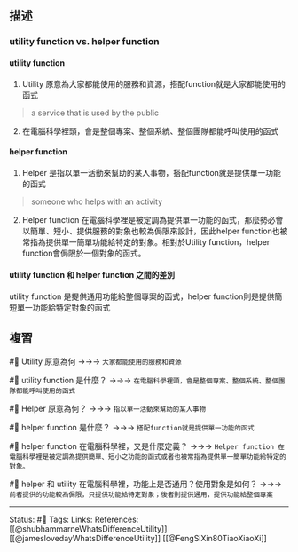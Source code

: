 ## 描述

### utility function vs. helper function

  

#### utility function

1. Utility 原意為大家都能使用的服務和資源，搭配function就是大家都能使用的函式
> a service that is used by the public
2. 在電腦科學裡頭，會是整個專案、整個系統、整個團隊都能呼叫使用的函式

  
#### helper function

1. Helper 是指以單一活動來幫助的某人事物，搭配function就是提供單一功能的函式
> someone who helps with an activity
2. Helper function 在電腦科學裡是被定調為提供單一功能的函式，那麼勢必會以簡單、短小、提供服務的對象也較為侷限來設計，因此helper function也被常指為提供單一簡單功能給特定的對象。相對於Utility function，helper function會侷限於一個對象的函式。


#### utility function 和 helper function 之間的差別

utility function 是提供通用功能給整個專案的函式，helper function則是提供簡短單一功能給特定對象的函式


## 複習
#🧠 Utility 原意為何 ->->-> `大家都能使用的服務和資源`
<!--SR:!2022-09-23,10,250-->

#🧠 utility function 是什麼？ ->->-> `在電腦科學裡頭，會是整個專案、整個系統、整個團隊都能呼叫使用的函式`
<!--SR:!2022-09-19,6,250-->

#🧠 Helper 原意為何？ ->->-> `指以單一活動來幫助的某人事物`
<!--SR:!2022-09-23,10,250-->

#🧠 helper function 是什麼？ ->->-> `搭配function就是提供單一功能的函式`
<!--SR:!2022-09-22,9,250-->


#🧠 helper function 在電腦科學裡，又是什麼定義？ ->->-> `Helper function 在電腦科學裡是被定調為提供簡單、短小之功能的函式或者也被常指為提供單一簡單功能給特定的對象。`
<!--SR:!2022-09-23,10,250-->


#🧠 helper 和 utility 在電腦科學裡，功能上是否通用？使用對象是如何？ ->->-> `前者提供的功能較為侷限，只提供功能給特定對象；後者則提供通用，提供功能給整個專案`
<!--SR:!2022-09-23,10,250-->

---
Status: #🌱 
Tags:
Links:
References:
[[@shubhammarneWhatsDifferenceUtility]]
[[@jameslovedayWhatsDifferenceUtility]]
[[@FengSiXin80TiaoXiaoXi]]